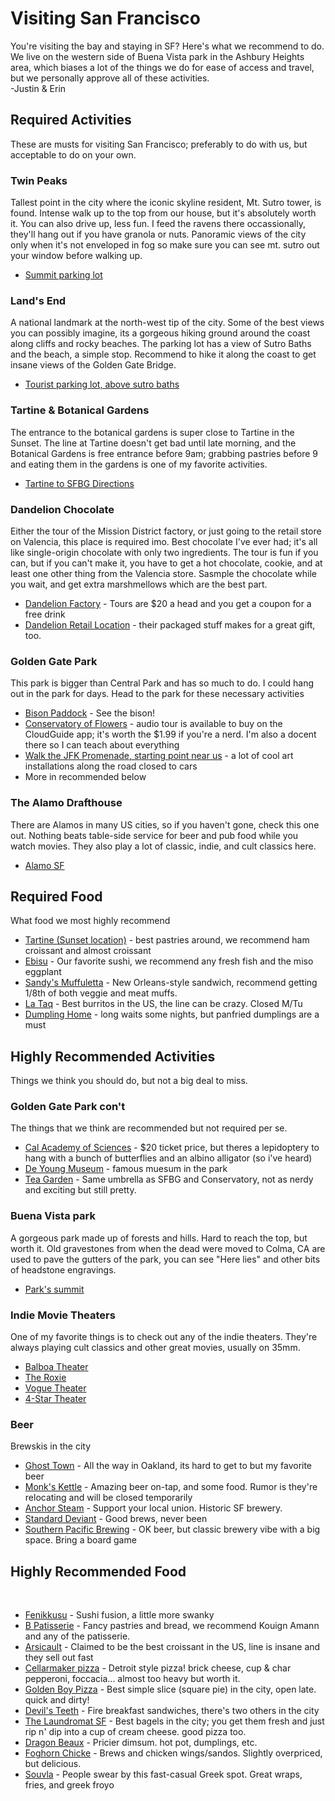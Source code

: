 # Visiting San Francisco
You're visiting the bay and staying in SF? Here's what we recommend to do. We live on the western side of Buena Vista park in the Ashbury Heights area, which biases a lot of the things we do for ease of access and travel, but we personally approve all of these activities.
<br>
-Justin & Erin
<br>

## Required Activities
These are musts for visiting San Francisco; preferably to do with us, but acceptable to do on your own.

### Twin Peaks
Tallest point in the city where the iconic skyline resident, Mt. Sutro tower, is found. Intense walk up to the top from our house, but it's absolutely worth it. You can also drive up, less fun. I feed the ravens there occassionally, they'll hang out if you have granola or nuts. Panoramic views of the city only when it's not enveloped in fog so make sure you can see mt. sutro out your window before walking up.
<br>

- [Summit parking lot](https://maps.app.goo.gl/bGA3Z3wAkzVwDW4i7)

### Land's End
A national landmark at the north-west tip of the city. Some of the best views you can possibly imagine, its a gorgeous hiking ground around the coast along cliffs and rocky beaches. The parking lot has a view of Sutro Baths and the beach, a simple stop. Recommend to hike it along the coast to get insane views of the Golden Gate Bridge.
<br>

- [Tourist parking lot, above sutro baths](https://maps.app.goo.gl/6Urk29J1C5yQvD816)

### Tartine & Botanical Gardens
The entrance to the botanical gardens is super close to Tartine in the Sunset. The line at Tartine doesn't get bad until late morning, and the Botanical Gardens is free entrance before 9am; grabbing pastries before 9 and eating them in the gardens is one of my favorite activities.
<br>

- [Tartine to SFBG Directions](https://maps.app.goo.gl/2gNQpHamoskFvQzu6)

### Dandelion Chocolate
Either the tour of the Mission District factory, or just going to the retail store on Valencia, this place is required imo. Best chocolate I've ever had; it's all like single-origin chocolate with only two ingredients. The tour is fun if you can, but if you can't make it, you have to get a hot chocolate, cookie, and at least one other thing from the Valencia store. Sasmple the chocolate while you wait, and get extra marshmellows which are the best part.
<br>

- [Dandelion Factory](https://maps.app.goo.gl/GBCRh2reVhHxnLMZ7) - Tours are $20 a head and you get a coupon for a free drink
- [Dandelion Retail Location](https://maps.app.goo.gl/2QTHVq8213g5wQYF8) - their packaged stuff makes for a great gift, too.

### Golden Gate Park
This park is bigger than Central Park and has so much to do. I could hang out in the park for days. Head to the park for these necessary activities
<br>

- [Bison Paddock](https://maps.app.goo.gl/q8yipcuN351jYWwB7) - See the bison!
- [Conservatory of Flowers](https://maps.app.goo.gl/X8tNajyUUCJWHV6D9) - audio tour is available to buy on the CloudGuide app; it's worth the $1.99 if you're a nerd. I'm also a docent there so I can teach about everything
- [Walk the JFK Promenade, starting point near us](https://maps.app.goo.gl/aQuXELMiahFvKyDh6) - a lot of cool art installations along the road closed to cars
- More in recommended below

### The Alamo Drafthouse
There are Alamos in many US cities, so if you haven't gone, check this one out. Nothing beats table-side service for beer and pub food while you watch movies. They also play a lot of classic, indie, and cult classics here.
<br>

- [Alamo SF](https://drafthouse.com/sf)

## Required Food
What food we most highly recommend
<br>

- [Tartine (Sunset location)](https://maps.app.goo.gl/nen7Cq3a3pXsBNci7) - best pastries around, we recommend ham croissant and almost croissant
- [Ebisu](https://maps.app.goo.gl/SrSxWRG2AdAdrGdV9) - Our favorite sushi, we recommend any fresh fish and the miso eggplant
- [Sandy's Muffuletta](https://maps.app.goo.gl/N7imXDxEYw2HEaPj7) - New Orleans-style sandwich, recommend getting 1/8th of both veggie and meat muffs.
- [La Taq](https://maps.app.goo.gl/kswFTKFtMFTwHoJo6) - Best burritos in the US, the line can be crazy. Closed M/Tu
- [Dumpling Home](https://maps.app.goo.gl/btHvqX4mVs43zMnz6) - long waits some nights, but panfried dumplings are a must

## Highly Recommended Activities
Things we think you should do, but not a big deal to miss.

### Golden Gate Park con't
The things that we think are recommended but not required per se.
<br>

- [Cal Academy of Sciences](https://maps.app.goo.gl/vwMg1pEJw7cLLvPT8) - $20 ticket price, but theres a lepidoptery to hang with a bunch of butterflies and an albino alligator (so i've heard)
- [De Young Museum](https://maps.app.goo.gl/2ZXBqu3cTYYck8gM7) - famous muesum in the park
- [Tea Garden](https://maps.app.goo.gl/qU6xmXMebf81Vfo18) - Same umbrella as SFBG and Conservatory, not as nerdy and exciting but still pretty.

### Buena Vista park
A gorgeous park made up of forests and hills. Hard to reach the top, but worth it. Old gravestones from when the dead were moved to Colma, CA are used to pave the gutters of the park, you can see "Here lies" and other bits of headstone engravings.
<br>

- [Park's summit](https://maps.app.goo.gl/QBbGZDpLnRi5htZ19)

### Indie Movie Theaters
One of my favorite things is to check out any of the indie theaters. They're always playing cult classics and other great movies, usually on 35mm.
<br>

- [Balboa Theater](https://www.balboamovies.com/)
- [The Roxie](https://roxie.com/)
- [Vogue Theater](https://www.voguemovies.com/)
- [4-Star Theater](https://www.4-star-movies.com/)

### Beer
Brewskis in the city
<br>

- [Ghost Town](https://maps.app.goo.gl/YT13gj3oho9aihUA6) - All the way in Oakland, its hard to get to but my favorite beer
- [Monk's Kettle](https://maps.app.goo.gl/2pXTrTT4SvsganNm9) - Amazing beer on-tap, and some food. Rumor is they're relocating and will be closed temporarily
- [Anchor Steam](https://maps.app.goo.gl/MsND6Pu1iqmxogpp9) - Support your local union. Historic SF brewery.
- [Standard Deviant](https://maps.app.goo.gl/fLizMLP9gDQaspsF9) - Good brews, never been
- [Southern Pacific Brewing](https://maps.app.goo.gl/KoBNQVmh72V6LbBA8) - OK beer, but classic brewery vibe with a big space. Bring a board game

## Highly Recommended Food
<br>

- [Fenikkusu](https://maps.app.goo.gl/NWnArujkGekj5nGf6) - Sushi fusion, a little more swanky
- [B Patisserie](https://maps.app.goo.gl/hLisV7fbEgktMnr46) - Fancy pastries and bread, we recommend Kouign Amann and any of the patisserie.
- [Arsicault](https://maps.app.goo.gl/eNEUh4v1ynNkKwbLA) - Claimed to be the best croissant in the US, line is insane and they sell out fast
- [Cellarmaker pizza](https://maps.app.goo.gl/djPiHJ425CroQp2H8) - Detroit style pizza! brick cheese, cup & char pepperoni, foccacia... almost too heavy but worth it.
- [Golden Boy Pizza](https://maps.app.goo.gl/RMmNpyYmtgHvp6qSA) - Best simple slice (square pie) in the city, open late. quick and dirty!
- [Devil's Teeth](https://maps.app.goo.gl/6JHR3wmW72F9VfG26) - Fire breakfast sandwiches, there's two others in the city
- [The Laundromat SF](https://maps.app.goo.gl/TvxjBRRxGsK7SZwo8) - Best bagels in the city; you get them fresh and just rip n' dip into a cup of cream cheese. good pizza too.
- [Dragon Beaux](https://maps.app.goo.gl/pzigzp3q4ZM5Zh8YA) - Pricier dimsum. hot pot, dumplings, etc.
- [Foghorn Chicke](https://maps.app.goo.gl/48rMhMjfmNUCb7ScA) - Brews and chicken wings/sandos. Slightly overpriced, but delicious.
- [Souvla]() - People swear by this fast-casual Greek spot. Great wraps, fries, and greek froyo